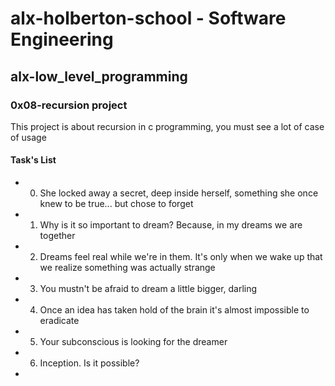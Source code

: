 # alx-holberton-school - Software Engineering
## alx-low_level_programming
### 0x08-recursion project

This project is about recursion in c programming, you must see a lot of case of usage
#### Task's List

- 0. She locked away a secret, deep inside herself, something she once knew to be true... but chose to forget
- 1. Why is it so important to dream? Because, in my dreams we are together
- 2. Dreams feel real while we're in them. It's only when we wake up that we realize something was actually strange
- 3. You mustn't be afraid to dream a little bigger, darling
- 4. Once an idea has taken hold of the brain it's almost impossible to eradicate
- 5. Your subconscious is looking for the dreamer
- 6. Inception. Is it possible?
- 
